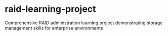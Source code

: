 # raid-learning-project
Comprehensive RAID administration learning project demonstrating storage management skills for enterprise environments
